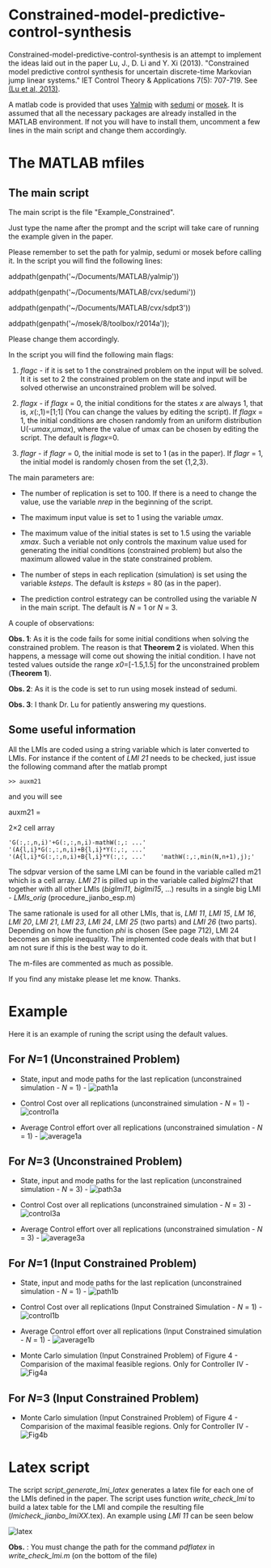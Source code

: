 # Constrained-model-predictive-control-synthesis

Constrained-model-predictive-control-synthesis is an attempt to implement the ideas laid out in the paper Lu, J., D. Li and Y. Xi (2013). "Constrained model predictive control synthesis for uncertain discrete-time Markovian jump linear systems." IET Control Theory & Applications 7(5): 707-719. See [(Lu et al, 2013)](https://doi.org/10.1049/iet-cta.2012.0884).

A matlab code is provided that uses [Yalmip](https://yalmip.github.io) with [sedumi](https://github.com/SQLP/SeDuMi) or [mosek](http://www.mosek.com). It is assumed that all the necessary packages are already installed in the MATLAB environment. If not you will have to install them, uncomment a few lines in the main script and change them accordingly.


# The MATLAB mfiles

## The main script

The main script is the file "Example_Constrained".

Just type the name after the prompt and the script will take care of running the example given in the paper.

Please remember to set the path for yalmip, sedumi or mosek before calling it. In the script you will find the following lines:

addpath(genpath('~/Documents/MATLAB/yalmip'))

addpath(genpath('~/Documents/MATLAB/cvx/sedumi'))

addpath(genpath('~/Documents/MATLAB/cvx/sdpt3'))

addpath(genpath('~/mosek/8/toolbox/r2014a'));

Please change them accordingly.

In the script you will find the following main flags: 

1) *flagc* - if it is set to 1 the constrained problem on the input will be solved. It it is set to 2 the constrained problem on the state and input will be solved otherwise an unconstrained problem will be solved. 

2) *flagx* - if *flagx* = 0, the initial conditions for the states *x* are always 1, that is, *x*(:,1)=[1;1] (You can change the values by editing the script).  If *flagx* = 1, the initial conditions are chosen randomly from an uniform distribution U(-*umax*,*umax*), where the value of umax can be chosen by editing the script.  The default is *flagx*=0. 

3) *flagr* - if *flagr* = 0, the initial mode is set to 1 (as in the paper).  If *flagr* = 1, the initial model is randomly chosen from the set {1,2,3}. 

The main parameters are:

* The number of replication is set to 100. If there is a need to change the value, use the variable *nrep* in the beginning of the script.

* The maximum input value is set to 1 using the variable *umax*.  

* The maximum value of the initial states is set to 1.5 using the variable *xmax*.  Such a veriable not only controls the maxinum value used for generating the initial conditions (constrained problem) but also the maximum allowed value in the state constrained problem.

* The number of steps in each replication (simulation) is set using the variable *ksteps*.  The default is *ksteps* = 80 (as in the paper). 

* The prediction control estrategy can be controlled using the variable *N* in the main script.  The default is *N* = 1 or *N* = 3.

A couple of observations:

**Obs. 1**: As it is the code fails for some initial conditions when solving the constrained problem.  The reason is that **Theorem 2** is violated. When this happens, a message will come out showing the initial condition.  I have not tested values outside the range *x0*=[-1.5,1.5] for the unconstrained problem (**Theorem 1**).

**Obs. 2**: As it is the code is set to run using mosek instead of sedumi.   

**Obs. 3**: I thank Dr. Lu for patiently answering my questions.  

## Some useful information

All the LMIs are coded using a string variable which is later converted to LMIs.  For instance if the content of *LMI 21* needs to be checked, just issue the following command after the matlab prompt

`>> auxm21`

and you will see

auxm21 =

  2×2 cell array

    'G(:,:,n,i)'+G(:,:,n,i)-mathW(:,: ...'    '(A{l,i}*G(:,:,n,i)+B{l,i}*Y(:,:, ...'
    '(A{l,i}*G(:,:,n,i)+B{l,i}*Y(:,:, ...'    'mathW(:,:,min(N,n+1),j);'          

The sdpvar version of the same LMI can be found in the variable called m21 which is a cell array. *LMI 21* is pilled up in the variable called *biglmi21* that together with all other LMIs (*biglmi11*, *biglmi15*, ...) results in a single big LMI - *LMIs_orig* (procedure_jianbo_esp.m)

The same rationale is used for all other LMIs, that is, *LMI 11*, *LMI 15*, *LM 16*, *LMI 20*, *LMI 21*, *LMI 23*, *LMI 24*, *LMI 25* (two parts) and *LMI 26* (two parts).  Depending on how the function *phi* is chosen (See page 712), LMI 24 becomes an simple inequality.  The implemented code deals with that but I am not sure if this is the best way to do it.

The m-files are commented as much as possible.

If you find any mistake please let me know.  Thanks.

# Example

Here it is an example of runing the script using the default values.

## For *N*=1 (Unconstrained Problem)

* State, input and mode paths for the last replication (unconstrained simulation - *N* = 1) - ![path1a](images/image_1_no_constraints_N_1.png)

* Control Cost over all replications (unconstrained simulation - *N* = 1) - ![control1a](images/image_2_no_constraints_N_1.png)

* Average Control effort over all replications (unconstrained simulation - *N* = 1) - ![average1a](images/image_5_no_constraints_N_1.png)

## For *N*=3 (Unconstrained Problem)

* State, input and mode paths for the last replication (unconstrained simulation - *N* = 3) - ![path3a](images/image_1_no_constraints_N_3.png)

* Control Cost over all replications (unconstrained simulation - *N* = 3) - ![control3a](images/image_2_no_constraints_N_3.png)

* Average Control effort over all replications (unconstrained simulation - *N* = 3) - ![average3a](images/image_5_no_constraints_N_3.png)

## For *N*=1 (Input Constrained Problem)

* State, input and mode paths for the last replication (unconstrained simulation - *N* = 1) - ![path1b](images/image_1_u_constraint_N_1.png)

* Control Cost over all replications (Input Constrained Simulation - *N* = 1) - ![control1b](images/image_2_u_constraint_N_1.png)

* Average Control effort over all replications (Input Constrained simulation - *N* = 1) - ![average1b](images/image_5_u_constraint_N_1.png)

* Monte Carlo simulation (Input Constrained Problem) of Figure 4 - Comparision of the maximal feasible regions.  Only for Controller IV - ![Fig4a](images/image_6_u_constraint_N_1_random.png)

## For *N*=3 (Input Constrained Problem)

* Monte Carlo simulation (Input Constrained Problem) of Figure 4 - Comparision of the maximal feasible regions.  Only for Controller IV - ![Fig4b](images/image_6_u_constraint_N_3_random.png)

# Latex script

The script *script_generate_lmi_latex* generates a latex file for each one of the LMIs defined in the paper. The script uses function *write_check_lmi* to build a latex table for the LMI and compile the resulting file (*lmicheck_jianbo_lmiXX*.tex). An example using *LMI 11* can be seen below

![latex](images/Example_LMI_11.png)

**Obs.** : You must change the path for the command *pdflatex* in *write_check_lmi.m* (on the bottom of the file)

